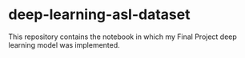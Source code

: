 # deep-learning-asl-dataset
This repository contains the notebook in which my Final Project deep learning model was implemented.
